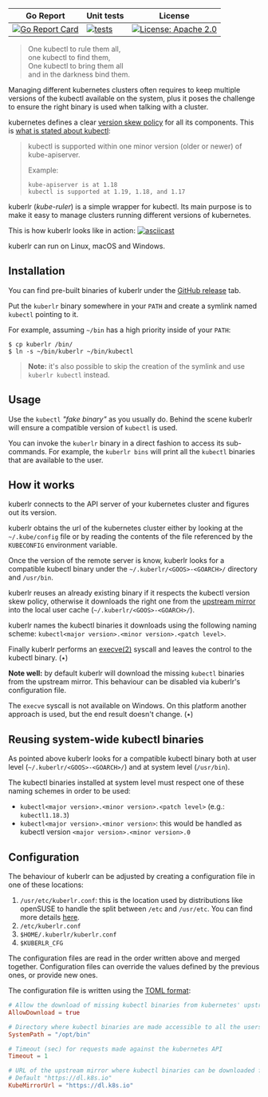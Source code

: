 | Go Report                                                                                                                                | Unit tests                                                                                                                                                              | License                                                                                                                              |
| ---------------------------------------------------------------------------------------------------------------------------------------- | ----------------------------------------------------------------------------------------------------------------------------------------------------------------------- | ------------------------------------------------------------------------------------------------------------------------------------ |
| [![Go Report Card](https://goreportcard.com/badge/github.com/flavio/kuberlr)](https://goreportcard.com/report/github.com/flavio/kuberlr) | [![tests](https://github.com/flavio/kuberlr/workflows/tests/badge.svg?branch=main)](https://github.com/flavio/kuberlr/actions?query=workflow%3Atests+branch%3Amain) | [![License: Apache 2.0](https://img.shields.io/badge/License-Apache2.0-brightgreen.svg)](https://opensource.org/licenses/Apache-2.0) |

> One kubectl to rule them all,  
> one kubectl to find them,  
> One kubectl to bring them all  
> and in the darkness bind them.

Managing different kubernetes clusters often requires to keep multiple versions
of the kubectl available on the system, plus it poses the challenge to ensure
the right binary is used when talking with a cluster.

kubernetes defines a clear [version skew policy](https://kubernetes.io/docs/setup/release/version-skew-policy/)
for all its components. This is [what is stated about kubectl](https://kubernetes.io/docs/setup/release/version-skew-policy/#kubectl):

> kubectl is supported within one minor version (older or newer) of kube-apiserver.
>
> Example:
>
> ```
> kube-apiserver is at 1.18
> kubectl is supported at 1.19, 1.18, and 1.17
> ```

kuberlr (_kube-ruler_) is a simple wrapper for kubectl. Its main purpose is to
make it easy to manage clusters running different versions of kubernetes.

This is how kuberlr looks like in action:
[![asciicast](https://asciinema.org/a/326626.svg)](https://asciinema.org/a/326626)

kuberlr can run on Linux, macOS and Windows.

## Installation

You can find pre-built binaries of kuberlr under the
[GitHub release](https://github.com/flavio/kuberlr/releases) tab.

Put the `kuberlr` binary somewhere in your `PATH` and create a symlink named `kubectl`
pointing to it.

For example, assuming `~/bin` has a high priority inside of your `PATH`:

```
$ cp kuberlr /bin/
$ ln -s ~/bin/kuberlr ~/bin/kubectl
```

> **Note:** it's also possible to skip the creation of the symlink and use `kuberlr kubectl` instead.

## Usage

Use the `kubectl` _"fake binary"_ as you usually do. Behind the scene
kuberlr will ensure a compatible version of `kubectl` is used.

You can invoke the `kuberlr` binary in a direct fashion to access its
sub-commands. For example, the `kuberlr bins` will print all the `kubectl`
binaries that are available to the user.

## How it works

kuberlr connects to the API server of your kubernetes cluster and figures
out its version.

kuberlr obtains the url of the kubernetes cluster either by looking at the
`~/.kube/config` file or by reading the contents of the file referenced by
the `KUBECONFIG` environment variable.

Once the version of the remote server is know, kuberlr looks for a compatible
kubectl binary under the `~/.kuberlr/<GOOS>-<GOARCH>/` directory and `/usr/bin`.

kuberlr reuses an already existing binary if it respects the kubectl
version skew policy, otherwise it downloads the right one from the
[upstream mirror](https://kubernetes.io/docs/tasks/tools/install-kubectl/) into
the local user cache (`~/.kuberlr/<GOOS>-<GOARCH>/`).

kuberlr names the kubectl binaries it downloads using the following naming
scheme: `kubectl<major version>.<minor version>.<patch level>`.

Finally kuberlr performs an [execve(2)](https://www.unix.com/man-page/bsd/2/EXECVE/)
syscall and leaves the control to the kubectl binary. (٭)

**Note well:** by default kuberlr will download the missing `kubectl` binaries
from the upstream mirror. This behaviour can be disabled via kuberlr's
configuration file.

The `execve` syscall is not available on Windows. On this platform another
approach is used, but the end result doesn't change. (٭)

## Reusing system-wide kubectl binaries

As pointed above kuberlr looks for a compatible kubectl binary both at user
level (`~/.kuberlr/<GOOS>-<GOARCH>/`) and at system level (`/usr/bin`).

The kubectl binaries installed at system level must respect one of these naming
schemes in order to be used:

- `kubectl<major version>.<minor version>.<patch level>` (e.g.: `kubectl1.18.3`)
- `kubectl<major version>.<minor version>`: this would be handled as kubectl
  version `<major version>.<minor version>.0`

## Configuration

The behaviour of kuberlr can be adjusted by creating a configuration file in
one of these locations:

1. `/usr/etc/kuberlr.conf`: this is the location used by distributions like
   openSUSE to handle the split between `/etc` and `/usr/etc`. You can find
   more details [here](https://en.opensuse.org/openSUSE:Packaging_UsrEtc).
1. `/etc/kuberlr.conf`
1. `$HOME/.kuberlr/kuberlr.conf`
1. `$KUBERLR_CFG`

The configuration files are read in the order written above and merged together.
Configuration files can override the values defined by the previous ones, or
provide new ones.

The configuration file is written using the [TOML format](https://github.com/toml-lang/toml):

```toml
# Allow the download of missing kubectl binaries from kubernetes' upstream mirror
AllowDownload = true

# Directory where kubectl binaries are made accessible to all the users of the system
SystemPath = "/opt/bin"

# Timeout (sec) for requests made against the kubernetes API
Timeout = 1

# URL of the upstream mirror where kubectl binaries can be downloaded from
# Default "https://dl.k8s.io"
KubeMirrorUrl = "https://dl.k8s.io"
```
